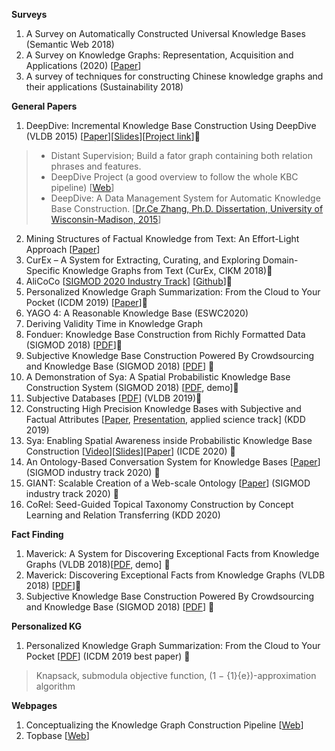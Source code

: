 __Surveys__
1. A Survey on Automatically Constructed Universal Knowledge Bases (Semantic Web 2018)
2. A Survey on Knowledge Graphs: Representation, Acquisition and Applications (2020) [[Paper](https://arxiv.org/pdf/2002.00388.pdf)]
3. A survey of techniques for constructing Chinese knowledge graphs and their applications (Sustainability 2018)

__General Papers__
1. DeepDive: Incremental Knowledge Base Construction Using DeepDive (VLDB 2015) [[Paper](http://www.vldb.org/pvldb/vol8/p1310-shin.pdf)][[Slides](https://slideplayer.com/slide/14894493/)][[Project link](http://deepdive.stanford.edu/)]🌟
> * Distant Supervision; Build a fator graph containing both relation phrases and features.
> * DeepDive Project (a good overview to follow the whole KBC pipeline) [[Web](http://deepdive.stanford.edu/)]
> * DeepDive: A Data Management System for Automatic Knowledge Base Construction. [[Dr.Ce Zhang, Ph.D. Dissertation, University of Wisconsin-Madison, 2015](http://pages.cs.wisc.edu/~czhang/zhang.thesis.pdf)]
2. Mining Structures of Factual Knowledge from Text: An Effort-Light Approach [[Paper](https://ieeexplore.ieee.org/document/8424572)]
3. CurEx – A System for Extracting, Curating, and Exploring Domain-Specific Knowledge Graphs from Text (CurEx, CIKM 2018)🌟
4. AliCoCo [[SIGMOD 2020 Industry Track](https://arxiv.org/pdf/2003.13230.pdf)] [[Github](https://github.com/alicogintel/AliCoCo)]🌟
5. Personalized Knowledge Graph Summarization: From the Cloud to Your Pocket (ICDM 2019) [[Paper](https://gemslab.github.io/papers/safavi-2019-glimpse.pdf)]🌟
6. YAGO 4: A Reasonable Knowledge Base (ESWC2020)
7. Deriving Validity Time in Knowledge Graph
8. Fonduer: Knowledge Base Construction from Richly Formatted Data (SIGMOD 2018) [[PDF](https://arxiv.org/pdf/1703.05028.pdf)]🌟
9. Subjective Knowledge Base Construction Powered By Crowdsourcing and Knowledge Base (SIGMOD 2018) [[PDF](https://dl.acm.org/citation.cfm?doid=3183713.3183732)] 🌟
10. A Demonstration of Sya: A Spatial Probabilistic Knowledge Base Construction System (SIGMOD 2018) [[PDF](https://dl.acm.org/citation.cfm?id=3193558), demo]🌟
11. Subjective Databases [[PDF](https://arxiv.org/pdf/1902.09661.pdf)] (VLDB 2019)🌟
12. Constructing High Precision Knowledge Bases with Subjective and Factual Attributes [[Paper](https://arxiv.org/pdf/1905.12807.pdf), [Presentation](https://www.kdd.org/kdd2019/accepted-papers/view/constructing-high-precision-knowledge-bases-with-subjective-and-factual-att), applied science track] (KDD 2019)
13. Sya: Enabling Spatial Awareness inside Probabilistic Knowledge Base Construction [[Video](https://www.google.com/url?q=https://drive.google.com/open?id%3D109w8eQHAsdUKIOUB25F97G9RXe6G42gl&sa=D&ust=1587488616491000&usg=AFQjCNH9PGbgTNOGzO_K1oJfJmbkO1jB-Q)][[Slides](https://www.google.com/url?q=https://drive.google.com/open?id%3D17NrfJSLWtG4KwgNAxSm73OmtqOdYwQzU&sa=D&ust=1587488616492000&usg=AFQjCNHjUCMPovlS-6lfqmL-inlLBYS1pw)][[Paper](https://conferences.computer.org/icde/2020/pdfs/ICDE2020-5acyuqhpJ6L9P042wmjY1p/290300b177/290300b177.pdf)] (ICDE 2020) 🌟
14. An Ontology-Based Conversation System for Knowledge Bases [[Paper](https://doi.org/10.1145/3318464.3386139)] (SIGMOD industry track 2020) 🌟
15. GIANT: Scalable Creation of a Web-scale Ontology [[Paper](https://doi.org/10.1145/3318464.3386145)] (SIGMOD industry track 2020) 🌟
16. CoRel: Seed-Guided Topical Taxonomy Construction by Concept Learning and Relation Transferring (KDD 2020)

__Fact Finding__
1. Maverick: A System for Discovering Exceptional Facts from Knowledge Graphs (VLDB 2018)[[PDF](http://www.vldb.org/pvldb/vol11/p1934-zhang.pdf), demo] 🌟
2. Maverick: Discovering Exceptional Facts from Knowledge Graphs (VLDB 2018) [[PDF](http://ranger.uta.edu/~cli/pubs/2018/maverick-sigmod18-zhang.pdf)]🌟
3. Subjective Knowledge Base Construction Powered By Crowdsourcing and Knowledge Base (SIGMOD 2018) [[PDF](https://dl.acm.org/citation.cfm?doid=3183713.3183732)] 🌟

__Personalized KG__
1. Personalized Knowledge Graph Summarization: From the Cloud to Your Pocket [[PDF](https://web.eecs.umich.edu/~dkoutra/papers/19_ICDM_GLIMPSE-CR.pdf)] (ICDM 2019 best paper) 🌟
> Knapsack, submodula objective function,  (1 − {1}{e})-approximation algorithm

__Webpages__
1. Conceptualizing the Knowledge Graph Construction Pipeline [[Web](https://towardsdatascience.com/conceptualizing-the-knowledge-graph-construction-pipeline-33edb25ab831)]
2. Topbase [[Web](https://mp.weixin.qq.com/s/Qp6w7uFcgqKXzM7dWhYwFg)]